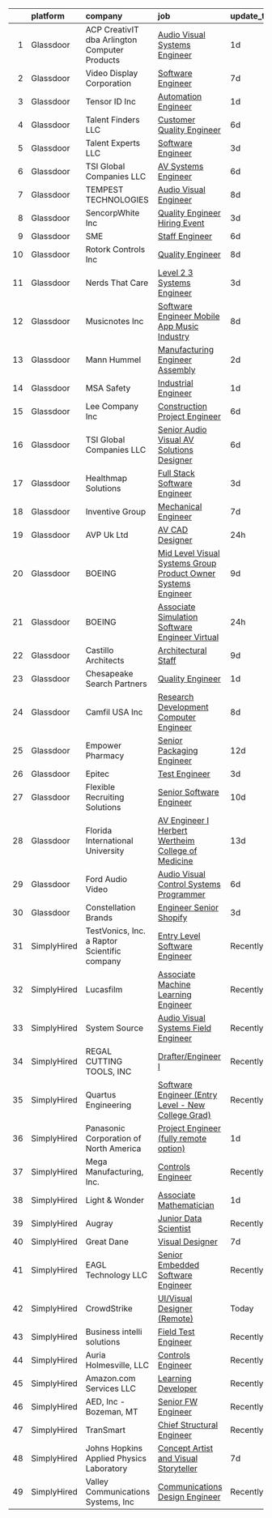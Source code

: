 

|    | platform    | company                                       | job                                                                                                                                                                                                                                                                                                                                                                                                                                                                                                                                                                                                                                                                                                                                                                                                                                                                                                                                                                                                                                                                                                                                             | update_time   | location          |
|---:|:------------|:----------------------------------------------|:------------------------------------------------------------------------------------------------------------------------------------------------------------------------------------------------------------------------------------------------------------------------------------------------------------------------------------------------------------------------------------------------------------------------------------------------------------------------------------------------------------------------------------------------------------------------------------------------------------------------------------------------------------------------------------------------------------------------------------------------------------------------------------------------------------------------------------------------------------------------------------------------------------------------------------------------------------------------------------------------------------------------------------------------------------------------------------------------------------------------------------------------|:--------------|:------------------|
|  1 | Glassdoor   | ACP CreativIT dba Arlington Computer Products | [Audio Visual Systems Engineer](https://www.glassdoor.com/partner/jobListing.htm?pos=119&ao=1110586&s=58&guid=0000018200a5ecfcbe6e4655070d22cc&src=GD_JOB_AD&t=SR&vt=w&ea=1&cs=1_3dfa4ad5&cb=1657868250939&jobListingId=1008002877598&cpc=7CEE4C1C86B9E1E4&jrtk=3-0-1g80abrddklu9801-1g80abrdsgrj9800-b1d9e163d88839d1--6NYlbfkN0AxVP0RIoyxo1SC0YQSoS5eZrDZuYKD_VQPSAwc6ExuFydlshS_W--YNfp1H4Qboaz8xuRdino6X5ZPRkWenbRjbcYQ4w90BRpcTzwSnsJR7SuhqqwGZN8HZvjb6scBSWIkANguwoiOFGERv_oyDoY71KaODebK9_u6bFpjku7qWfpdzErOgU6KN67qtzqYcX8-MYnIckOVC-F49it-4JGbCdHn49OHU8yoQB-vwIbbBTCQyMhByQop8aSdVkrCTlJu4mXWJfuAl_GTfy1JGiP_QlOYRbN3CKQ3ydlTBiKt6YLZBxIxWm3Fz1CruwgMgNSFxp7KmY_Y6avLi-Ay9J_BRolDcHgoUDSNDIKIyJCZ-9couXJ5V0JnzS4wBzOkKH_9zRxSUeDDyoZsw-PPQ3S085pD8NB5jYsXxs9Oqr--E5udeKDE_HK1-Q6nPkKqcQ8blqv7II4RKqZgRYha9zAOwhZrKdoPdp-4VazkHwrE3y6bByLIeomrOXMP9yEkp995f230YxGgpw%3D%3D)                                                                                                                                                                                                                                                            | 1d            | Buffalo Grove, IL |
|  2 | Glassdoor   | Video Display Corporation                     | [Software Engineer](https://www.glassdoor.com/partner/jobListing.htm?pos=126&ao=1110586&s=58&guid=0000018200a5ecfcbe6e4655070d22cc&src=GD_JOB_AD&t=SR&vt=w&ea=1&cs=1_6fa1dd68&cb=1657868250939&jobListingId=1007990607081&cpc=D39918EEEC7506B0&jrtk=3-0-1g80abrddklu9801-1g80abrdsgrj9800-80794e91e16b1350--6NYlbfkN0C2ruSLbldHgJRxGqX58M4ekFWuaOJ1Xy3nZgzYPyc2K1Y83LKZXNezHsiBmEMNxcQw5nDCsgmMz0IruQyw5CQ6nV4x_saBwqj7naifhrr_HyVR3W_Kl08aaFXpAD5UbGehcfgj5s_bJWQ--N1Ndu2KuZgYPLqA8IsNSM8ye8Gqu5f3ShHCIMWmBIk1WxGp2xjKDygCGCpcxcThYEv7batLlBABUHb4zymXww4CGM7_pQZ2ZeBTbYJIgFJPQoPiCA87yPjmzLHZ3VA7h169OXJC_SexDs2nBdRni4HzX0No7vy9JCrpRIrJTe-5Qzj5lKLQdihtmfLc_1_Uv-mbSxgnl3l92JaOIrgn67SkJUhrNgUOS081v09PLx2BFgmOsP8SyiShae4lhBxuK42UTEebaqEdAhlLiIY38jUFJTdapfHvb0LVsYJZ2JUfrbIvA7TPZACth8HQZlADq6QOOrBuirimg252JBbwct39_yOIVnq0fhzGePX8Hfexhbazq5M%3D)                                                                                                                                                                                                                                                                                      | 7d            | Cocoa, FL         |
|  3 | Glassdoor   | Tensor ID  Inc                                | [Automation Engineer](https://www.glassdoor.com/partner/jobListing.htm?pos=123&ao=1110586&s=58&guid=0000018200a5ecfcbe6e4655070d22cc&src=GD_JOB_AD&t=SR&vt=w&ea=1&cs=1_6301ed75&cb=1657868250939&jobListingId=1008003987164&cpc=B6E9EE473EF69035&jrtk=3-0-1g80abrddklu9801-1g80abrdsgrj9800-7dfd4b5aed53f63d--6NYlbfkN0Djgh5ZqkHWuLSGjB8Oofc43JZfZx8c_1V6jRuAXs9kJQFZjJ2FcbDeqirjd9JmkMNqHYRuURFIyGdvisWtZ7M7NoEaKBlFuL4DgKjzCnOxRzfDrhbKo23qo3xCUN0gzyVCgWw7SqMIfhkm8tgPe-zPHrDobv74-qd__Vkdd2BVYX04oZ-Gq_QvHlrwumUw0ZqocNEqKwWwa93cmRoHMQLDU_CvTaUvNIZRwMJft11yIxrHCaXtL16ADTo8H3lO2XR-gm18pHOjZLeg-TlaLDSoMvTrdX9hNemHUalfGJsdUPxP_SM9ajIPxWIx4JKRfW4J8agdwP6G02VAs8NuIdsX9of71YHfX_PEEZ2D_Slk9GdT1Ylmg6fU6yZuRqLYHn1R1wfYMMyU5DRbmCbTIFpR0U9t5NCUZsn5exFIFyavsXsS8_rXlL9vQHTQlMhprF8JZc7QWqW0atck8GhF6nDQ4234FwGTeC6MGF2ncZXe7kkTPHX-GzwtIgjQ1yvCFrVpwEoXNVAsZA%3D%3D)                                                                                                                                                                                                                                                                      | 1d            | Oceanside, CA     |
|  4 | Glassdoor   | Talent Finders  LLC                           | [Customer Quality Engineer](https://www.glassdoor.com/partner/jobListing.htm?pos=124&ao=1110586&s=58&guid=0000018200a5ecfcbe6e4655070d22cc&src=GD_JOB_AD&t=SR&vt=w&ea=1&cs=1_62bac861&cb=1657868250939&jobListingId=1007993455640&cpc=AED165184C5D3F86&jrtk=3-0-1g80abrddklu9801-1g80abrdsgrj9800-7c175fe0d7c86be1--6NYlbfkN0Dmx3LM07LHmcTCfdDxfQq3CMLhHJRcstHwhFddpL2x3mjb4UubdYFdrv2OfN7tAbPcDmeOUmtQe3qPh0IZLjy4dfH-y4wZGc4brmhRAKPr01LBBbmWMyLNyvBzN_oLoshbhk0qJaRqzHQcvCG61ITSjcJxI4dorl_WP2h7KTSItjtIEAW2jdLzB8Hv5zGwzx_BV3YOQ3HfQvKOXqpNrcgMsoo05-5HraHAevVefB3dxE7SzVZpfmrZ030jtcdAGHKDrdeBdqAnB-Zbx4wKgAcllQycOTwG-fgY-ByKh3LqwBkJHqtxiMgUF_Vb9mJZFojNmhquIZS0fmuAEy1cVLn_Ump9taA3E5qaSXZW74RWF5xpNhlZtMDl4bkkAuVUzCnhgZOhmtoCmAoIVeBLhc6TNFLkSfelftSzlzt_7q1VydhYiJspD2gkMSoX7l5304EoK_PTkDndoxXIvFGstsdf0GcdMNB5JvdLF0cki1fGq_-zf4mZHrXFD77TYx9nvHsW1TEXozdQFpo-cBfLZdbC)                                                                                                                                                                                                                                                            | 6d            | Tualatin, OR      |
|  5 | Glassdoor   | Talent Experts LLC                            | [Software Engineer](https://www.glassdoor.com/partner/jobListing.htm?pos=128&ao=1110586&s=58&guid=0000018200a5ecfcbe6e4655070d22cc&src=GD_JOB_AD&t=SR&vt=w&ea=1&cs=1_3007c4f8&cb=1657868250939&jobListingId=1007998013856&cpc=5F655C736EBE388B&jrtk=3-0-1g80abrddklu9801-1g80abrdsgrj9800-ae5aa56f3c52adc4--6NYlbfkN0APToHrk7ILONyRglvlT3LJMO76dZGJsKlG8WQjsY8Cq9VMAyu-33cNCcCKBRlkyuBv27COYZ_oPFkv3dZSE9T2UKrTGW3_7ChJTt10sCYLVEojK6-APOv9zjKvdgAmk6W6lPfhTTgwa2yZAi6iZdAiWv-cR1e2olRWdA2LANyoHzvwGW4iGqAjRCcS-uUK-LWjLC7PaZl9OU1IqqM4vw7ke0KeBL9GTHCJvUwqtd9YW8Hb3YLjERUzsK5Sz6gMNBPmdqR8JpLlqRYSQ-18C7H-PHoAJ7bcIVHovsnTk3_CXO8izi9v6SV97C_HlUxs14eB0SEEY6dlHP80-KBPGTaIxmyuHUitv8-lpd5y08xEw2Z2j4uoBTG-jGK61SLYWT-ugozljAEv1Y9_kA2JiqZD8U-SOsc-xnazSbPDMu_jLyOwCnuO8OHvS0sl2UIFX63IV9aAFZWbMv56FCs-40ClWLxluIAnEID3pZrwX8Y96_qPPLqDNS86XpiZAIq8v5k%3D)                                                                                                                                                                                                                                                                                      | 3d            | San Diego, CA     |
|  6 | Glassdoor   | TSI Global Companies  LLC                     | [AV Systems Engineer](https://www.glassdoor.com/partner/jobListing.htm?pos=122&ao=1110586&s=58&guid=0000018200a5ecfcbe6e4655070d22cc&src=GD_JOB_AD&t=SR&vt=w&ea=1&cs=1_bbeb0a63&cb=1657868250939&jobListingId=1007993234726&cpc=D910AC0D9B8C6152&jrtk=3-0-1g80abrddklu9801-1g80abrdsgrj9800-3ea167dbcd8cba32--6NYlbfkN0AWNeWD9j0Anv7cu0YAx4MRGy5lC57LhfIKHhakuygoFQXVahOJlnVZCQQYZcerVOAytsYOV0wVOARXe0Zf-gmM8tOKhpb4NdjgKM5PiimilFUKoYf0HnqfMLEwPKRAL-3djDDfpl0aIR3diCReckFSYRDXwKgLHWWl9fs2EaLmTOehB3ctaeZtp3m7JtszOyd5jwi0VcEPAZyI77Fkj9GRjOhjZJtT8SO3iLRdI3PnINKis3qVrfwYTIlLki_83cpwSt5ZiH7ySf8w7Xz2U3ZNVsEQTrxdUzrsb75SAnFhgKs0UaTnwHHg0-IlKG3xRuzSDRN4pTgtNyVhW51KQ_orKeCFFUEkVuJN1PZQha-OLp5vzEkmW4kQoZG5f9oXnXjBMWpayBprItEgcdNQ8kqShqxTD3KYpTVqlDTPMFkJRvcXluGhqr6Rp6QceeZVdlB_EjOtxGJK6ebPnSTT3TzdDUrJsIvaZQ7Kxb3ZVpJSLqaNuhY1DlHPxV9_34dTv9QThr9beXzvXw%3D%3D)                                                                                                                                                                                                                                                                      | 6d            | Missouri          |
|  7 | Glassdoor   | TEMPEST TECHNOLOGIES                          | [Audio Visual Engineer](https://www.glassdoor.com/partner/jobListing.htm?pos=103&ao=1110586&s=58&guid=0000018200a5ecfcbe6e4655070d22cc&src=GD_JOB_AD&t=SR&vt=w&ea=1&cs=1_390163d7&cb=1657868250936&jobListingId=1007987919066&cpc=CE636C005BAB0D84&jrtk=3-0-1g80abrddklu9801-1g80abrdsgrj9800-691d1b543fc1f0e0--6NYlbfkN0BBGG9LMNqL16EzDx9S3nKk4b6IwprgSJginr0DZD_oWwIUlrrUOnxW0sde15Xq9nuVBGxjQzm21drbsfVwgjm3kjuOGNcg7NhT7OUwJ2y4gfBTIYQp4EQh0nM_eJPaA2pSdZKsr8Th2GlZPi7OTiHZuuXb4dasGqgyqv9PPGpSCTyUC4w6WlQe7S-Cxd3i5c_8FrsHNkQSORi0DzhJnlV9zH-T06NVDvEUDworVg9NDGy6QDKNw6-3C7V-w4ruUdbDKyGYqDiVxPCJl0x2UYRCAIB5HJVRI7I3pfPyPe5bCaPfu3LnVna-FUKAeQU3e3fTIN6MFEpK-Iei1NMoNn1MUYw-gqO3kI6gq7Ug-SXtJQa1sySDEhPWl_Q4XNqjoynp3rP6GvON_JkcqmIi-A5KP17u7w9ZtZAwgVK_FzwKPrU4TLFoOFrl1FPbTWJFRsiyoGZAIR8VwrIhus5QC9vPaDzAvdhcCcxfgPfQ9vp3yrzESGx7EbgGt93BocrvWUb8Om-JLLQ5yw%3D%3D)                                                                                                                                                                                                                                                                    | 8d            | Issaquah, WA      |
|  8 | Glassdoor   | SencorpWhite  Inc                             | [Quality Engineer Hiring Event](https://www.glassdoor.com/partner/jobListing.htm?pos=121&ao=1110586&s=58&guid=0000018200a5ecfcbe6e4655070d22cc&src=GD_JOB_AD&t=SR&vt=w&cs=1_b32cdda6&cb=1657868250938&jobListingId=1007998212480&cpc=0AD3DB1A95BF4639&jrtk=3-0-1g80abrddklu9801-1g80abrdsgrj9800-3cc79621559a66bb--6NYlbfkN0Btxs39KmTzjw_u_hUXcyTcLpNeUj18C2Nw5A7DCW0FWKwFVAaSG6fOyV8Bpwjr7rqiew3lfOw6y7-ZG_CVaQhuSjzHJmTLeP-4TiIMasFuwBd9py8bLQuwLShoWWxU1opppubP2khLZUtduQ2uDTr6EL5EcqZ_-aVWpZ7KVER5REI4C1p_gtBiYibo9OcGFSuMsUT4nWDlCGJr44hK7PhL6m5aDaCqr6hLbJ_gTQQMk8IAPt0iSDkToPchuBF_yQkN7QJttJ40UdbrLjpH284VBwfjBfBTI6sa9_N7GDYgnjDX7eQSI3-nMiT6tvuJeFhTzNxX9qq20t9g7qyzbR0zII0ulZNpTHZNQecoiJa2PryQ9vk-fqvXGkMm1ms-5_zQ96u3o_3FFCUdMxFsVi88VEf2C9O31hhoaEvUUsbIyX92aaErzKQ62C82rCygSzlWKEUrdvmOcpdwmvFW3JUyrBxArNO7N_Gc2CN6jFScqdgKrqMfaUP7J7WRdwysWKL7A6Q8Ymvz3bSoJivLJ2sde0jga6M9K0aGemN76bpq1ZSe5gryLBNbJ6ho2duccA3MMy2Tge1Ig7DJpqxJp67d4xqgwjV8WUz4ErgSfBGQuSvz4uMwknR4y5a6n73WAvsXGo7wtPa-8MoOgLUwDVOHk6MF0ECM6qHdNKeJG-7oXcsQs3b1d0Zs5cdKPnXujA4tcDsYUpdMsOZ_bP59FwrFguG2lKQzieXg-u6LAcFY5lpxNb90-qwt)                             | 3d            | Carver, MA        |
|  9 | Glassdoor   | SME                                           | [Staff Engineer](https://www.glassdoor.com/partner/jobListing.htm?pos=129&ao=1110586&s=58&guid=0000018200a5ecfcbe6e4655070d22cc&src=GD_JOB_AD&t=SR&vt=w&cs=1_6b6e85ff&cb=1657868250939&jobListingId=1007993169636&cpc=EE119509A2DB00C7&jrtk=3-0-1g80abrddklu9801-1g80abrdsgrj9800-25eb91605b69aac0--6NYlbfkN0B2eIQN4T-Hv8OF39UPCw7EPKayEbNT6a4pUMMrmyzjmqQPEZMDjvZJTNgK9K7gkTrtCMNBZmumwh-34-lL8AqVuilQVS1jVXWEzhHrndchnMukD2amfvJiVxb3kfuCwCfPB_ezh0RHg-__ZLoRb1T7NXO0-R8Wf1cKzTvspb6qQ1sf9LzI-LJSAw68tO8SP-wivkp5Vh-HeLHmUeiRAdLWPrr4pagIP5WrVHyiUbZEWaI4NJTtq_EGKm5QvqnVEVEeF6b1YN3Rfg8DPjTP3Q_16gw8Ahn76FQbuhb61gRdBgN1agom9ov2V4j-MvrDjpCd0pPPaddpX5ISU7jSKiVpS2mlddYooaU0G97rkpiSvi9TSbgfwKdbl8IBfckPzhenhBmh2M49BICJLEL2NLNqYQqLqnKNEWb0LvlHFkgzs_47vjdvwscIwkjPN9LPBoiBT_-MeRm2mYNscqAmOHlO-hQ-vhkSE_iOlFGr21DlNHEgr7LhSdOQuW-jgSbQH1E%3D)                                                                                                                                                                                                                                                                                              | 6d            | Plymouth, MI      |
| 10 | Glassdoor   | Rotork Controls Inc                           | [Quality Engineer](https://www.glassdoor.com/partner/jobListing.htm?pos=130&ao=1110586&s=58&guid=0000018200a5ecfcbe6e4655070d22cc&src=GD_JOB_AD&t=SR&vt=w&ea=1&cs=1_8feb0f8d&cb=1657868250940&jobListingId=1007987672212&cpc=33AFB7EF5A21FBC5&jrtk=3-0-1g80abrddklu9801-1g80abrdsgrj9800-9e9dbfd1d51eb193--6NYlbfkN0Cx21zpvhJcJ_tNh5UnG0akH7PVRbEc355XXkdEWtkuw6AqZySQIlwqLuAH4_la5ZXur7o0mV3tBBRwnwtjPTcoJjjsJZWqz8GG1o3RQhajbaxvF_6fVj5FuNTD957pPmLiIbjI-iUB_Vvo8vtlsN5GmYw9f4ZBqRyA44K7jxsY1_Tr2zSOAsG0Vj8xtne_8XUxTtIBXfP6Qd1CbolSE0zfS0ILFGV35UaZV2ZgcfZOnL6yDPy72ew6_Tg9EjFUBCpd0AlUo5DR5luVwYdgCgUNdPhiOE433gr9r_o18Y41Zec0OoF6Oig9h4gvuguNAlDnPtrhCamWZz8XZwHI89q2pq6FnKfFsrcD_WVcSouKI0PNvudyn3_4B5Uebvi_3xND7btKDbYbE6bPYB5Y5UeQKr9tJBtqVLAZ_XEJLfxn7j0V_GjUcmtJablOOj1P5WwiYrJNNTYHzodmcBlNDoRBd8JnZDOO7K0BUmZds4erEuvUsoT09pWKslB9z08Eh7ZainvTbCTkLw%3D%3D)                                                                                                                                                                                                                                                                         | 8d            | Rochester, NY     |
| 11 | Glassdoor   | Nerds That Care                               | [Level 2 3 Systems Engineer](https://www.glassdoor.com/partner/jobListing.htm?pos=120&ao=1110586&s=58&guid=0000018200a5ecfcbe6e4655070d22cc&src=GD_JOB_AD&t=SR&vt=w&ea=1&cs=1_66d39311&cb=1657868250939&jobListingId=1007997953633&cpc=67D5E609A3B8C355&jrtk=3-0-1g80abrddklu9801-1g80abrdsgrj9800-698fddc67c8dabd1--6NYlbfkN0C8uqi9X3S61oyc_gFB2nsJLY_JdDr6-I867zpcIW2d-1Qg3OoePwsEo8K0EuKU8zj3W8aLqqm99Iv5eI3gIEJdxuGhsXyGl8dFivrvFDx3rxCAYVBUzhEafAZE9fvuoj2UB4-lWpOG2d37nIQVtp58VPLV8Fs0FafejFofvFuVR23bITBgisCnGVcQ1d0FRtyUjMBQ9KEnLr6dtuwqu4ebkDIzxAB8J1wXDGA9rklDfA7WIGlD0sbjwtHbQ6dBpLhSYTe10g8W0RyuuIoht0c3TFW2r8ukTdJhGVdrCT77UjDOUR8rQSbUWM-Yz0-TqnvKmEkw6V5dBWTTlTqSBXZcKX3nBHawAp-sn26hU34b2Lspqc0lkm3J5DTmUOMTA3ACUUn_oDuigNSjwMjROklYs3PYkMVwVYVw7Sg_uywK2X3su8sRhFb9iFIztHM6LMjTdnxE5bol7Ct-1sD9YMwqTU0rSMWSZkrsiZzqlRfsvztXf3bjNUHf3N6SKYFDAcLJPkY400uqIA%3D%3D)                                                                                                                                                                                                                                                               | 3d            | Bohemia, NY       |
| 12 | Glassdoor   | Musicnotes  Inc                               | [Software Engineer   Mobile App   Music Industry ](https://www.glassdoor.com/partner/jobListing.htm?pos=104&ao=1110586&s=58&guid=0000018200a5ecfcbe6e4655070d22cc&src=GD_JOB_AD&t=SR&vt=w&ea=1&cs=1_f03aecf9&cb=1657868250936&jobListingId=1007987824386&cpc=06ACA7D6B96C209B&jrtk=3-0-1g80abrddklu9801-1g80abrdsgrj9800-1b6a51fd5f23768c--6NYlbfkN0AzOvrGu_UugWgn3GqKRF9Dlu_Ew02IZ-2nOt7BxrJX_Sm7R0sRpg5LX2Nb3ovUgcnYc73xOuf68REcZa0Kn_pzjf71i3a3pP6O3dW382joGQgFGzVVVYzqps2-IhRZniP29t4VAJTZQ8QHqrseZo7y6MDfGq9xc5RAMu-9A1PJgbPLImkvemHIW5-Fnh5dMPb9NwITuGTuukZGZ-BqIdNyXt4Mn4b9sc5G8sAMaLEheKhyT5BkN9A0fd4U1sh89iDXkEf_N6fO3maKa7kmhSdwAdsRmhTg_-_ENKN6ACtRbKQYjXuw6A5pnXLLKs0w7kQP-fEJo1P4SKbpUj6W5qiZNqI-WefmdTZATtkPRK39c5x7aE-eOWdYNaSdY8OV4vgkPmj-194DiY4PC2xWevWQkG1FDpwoYYy2Lbo54Dp36TsFggnq5S2-0wWg3SrXDWOG1tTd3tldDme7Epm9OBr_06jc1szddQp6ISn6TNnRI-U9BFNvBTIqHdMW3oY-4L3SJl9PTh5Y1VwJ4WDtOpAXZrBbcfXYIUQcvjviXz1pYw%3D%3D)                                                                                                                                                                                                         | 8d            | Madison, WI       |
| 13 | Glassdoor   | Mann Hummel                                   | [Manufacturing Engineer Assembly](https://www.glassdoor.com/partner/jobListing.htm?pos=125&ao=1110586&s=58&guid=0000018200a5ecfcbe6e4655070d22cc&src=GD_JOB_AD&t=SR&vt=w&ea=1&cs=1_01833e0a&cb=1657868250939&jobListingId=1008000286708&cpc=FD0C804CFA90C8E1&jrtk=3-0-1g80abrddklu9801-1g80abrdsgrj9800-006b99cfedd933f2--6NYlbfkN0BT3klw8UxTRJmsnyYjJc17eo_UMjSAChSDVUQt3YpKLVa7Ctpb07N1y6r8YUhErHLoOKmQfJMLmD9Gqm9MznLey6Wb76WgwVLcXmbAlqMTk8Qo-2Qbz6G7Sf0uNvCVkoDGVGhj5n8wsCYs_f-O7AtWGzjYZLOf7ot8Ri8ReGXPlgUMhiXrvLsDv0voAk-b4nBT7O4nVTWxciuRkZTNLywk9hKF-AzwcDcn6U-0y8EcbnMEzWZVelDKzDbxUcpdXS8STTVCLkPCxhxXXTodl1oLi7l8bo1eCXDGZ26Mye2EX3Bp1KLROw9_0SJakGn_GcLl8W84ZAq11Xg2w-dnc8CcqcHy_V9FfgjHeRTBKAiS4rLkucFfnKGwCIW8HVovF3YhYpKzTHlia8rztqIcE5Pp0AG5BdpP4TVD0O1K2H08x_GYWng42hE2yQHfAoNCnYjVvSdBXEusvgMUBw6ELN6S-m4n3ZBiHaPI96TOfDuO5SNyFhK8kCdot5L6IHcrPHDtbTgfR21-XA%3D%3D)                                                                                                                                                                                                                                                          | 2d            | Dunlap, TN        |
| 14 | Glassdoor   | MSA Safety                                    | [Industrial Engineer](https://www.glassdoor.com/partner/jobListing.htm?pos=108&ao=1110586&s=58&guid=0000018200a5ecfcbe6e4655070d22cc&src=GD_JOB_AD&t=SR&vt=w&cs=1_6b5624b8&cb=1657868250936&jobListingId=1008003997207&cpc=FAAD6D1E1A62DFF6&jrtk=3-0-1g80abrddklu9801-1g80abrdsgrj9800-ac457c72ee350347--6NYlbfkN0BYpl6mgMJcFDnJi11WT4UTRFlBKiRR23kl92KYnUYtGBWN9ZHln1gFdOiy6e4h0o31pbu96NPgJxnSAQ_PaBEtN6KnPi0CVysjiMuSy4TR_hAW6QN6IZpKEwRowHFUFY9hOvI3qQwT-iYN3ZldR0Q6CqstfkTF_SfA1Pxqu-SvzXKqS1joq7-ijfdN2_Gk8m8Y_UxibLa9NSZja5V_uwaq2VvIyxpVuM7WTVqTyAalUEI0qgpeLNek2rd85lgv1h5OJmfdZXoNsIRmeWuElaYoQEk5R0ARRbCBgZqfx2rLfvxbrCeXfGZvIJVjdI9j5bgxk5PgZ9R9ikwnTPJmy7khdNEQmRjySIudEROCRbLs9Lo5wSjLg07OlO2NlkFHJB5TNZ1_-CQLZTvLoVqm_dzZyi6v2pYddz-rdWW9NrUfdSo4I2VNWbbvHLzx7HID1-rPzNWYucTU23JqlR_5RD20GdMySBhHSPoD7CAvDtOBbgsimmpiS3iDR-2WdmXWsjDU7V8d-yYd8bUR25RaiOKhR18L_sSnb93kNcc4UcBE9yEyAqLYr4sfh2A69wtHpe18kMt39dmkt1_C0uArm0-4vI45CpOk5RtH_WTqBGYzsS4uj22H6Fc7DmEMztUsRCZCbCpYAAX11ni__NKRYmsMCcpoBsx-_q7uDCvSC_wYCaYUL3ACAqgqLq3Kr_QRBKzLvhAmWnQLepIOoKB9Z35cfdnAO4Q7-NYD48NpyK8E633yYI8hT2mh7cSTpOW3DeQ%3D)                         | 1d            | Jacksonville, NC  |
| 15 | Glassdoor   | Lee Company  Inc                              | [Construction Project Engineer](https://www.glassdoor.com/partner/jobListing.htm?pos=110&ao=1110586&s=58&guid=0000018200a5ecfcbe6e4655070d22cc&src=GD_JOB_AD&t=SR&vt=w&ea=1&cs=1_1ecebd20&cb=1657868250937&jobListingId=1007993387576&cpc=38F7EA1A390C3550&jrtk=3-0-1g80abrddklu9801-1g80abrdsgrj9800-6741544a95678914--6NYlbfkN0CNh_u9e8DXx2rwlIjOTBFRv41Wq9kfk6uzC5Jh4w7CxLelXmL1OWXmKuOXPaE0bc_5RCNVmlEjMEIxuCxStB2ldb18RcdWbfg1RUwPQEBKlT3QWUCSYBnQs6cxcHjB48nz2AkOfMlFyoE7NmpgwXE1MLYMhwbkstwx0DBzyT92Rdgj9DCMENPVuHfAONhMZPtV49LeIebDV6q4B77mXTMIQ8hjsrIGHDea0jeLXKbZwtaHTTslSc22Ntmy6pypBrIbZ2fikMP_Bm9HEDWH5Hu7OBDjCWmcRP3Bj1TZS6SKHMvzMBAlmrnLD2UyNV2OtIwPR_sjmlM1FdjXhkAsYyTo6W7lEyG_VgBDzm40hZzDbvDIllaDIx4qPg2Vfyg2uarU2ShFB3GAVty76pgFZKAGm5eyPpDc_OI_edkEOxu7amsrbis4iK7syItJLBK6wgmZiSlkyBQt5sd-ZqqmzD-F9qPiUu5C4bdrimliO1zarkIOMFBI9rAX3AC2HKmQ3DEESX1c4hZR7IwqN9vhIYaQ)                                                                                                                                                                                                                                                        | 6d            | Terre Haute, IN   |
| 16 | Glassdoor   | TSI Global Companies  LLC                     | [Senior Audio Visual  AV  Solutions Designer](https://www.glassdoor.com/partner/jobListing.htm?pos=107&ao=1110586&s=58&guid=0000018200a5ecfcbe6e4655070d22cc&src=GD_JOB_AD&t=SR&vt=w&ea=1&cs=1_266c0a15&cb=1657868250937&jobListingId=1007993283297&cpc=7D08DE898C69AE63&jrtk=3-0-1g80abrddklu9801-1g80abrdsgrj9800-c9b92e72d4f88530--6NYlbfkN0AWNeWD9j0Anv7cu0YAx4MRGy5lC57LhfIKHhakuygoFQXVahOJlnVZVayl1MwmxdSREEmt8rhtuZg3dC_Y4t9T7kUzH7NMHoBcGBIErNc8U8p8KtysrEKUQEpoG1wpY2ZFRiSfejZi8BmZMPzqsCbhiAPYggDBAMjXwehQ0Dp5grAW0M6o6fZys44FbwwWEnkcQtz-sdVtAZyIjVwyNn5N6_0pcLeZu5xSOfxxKcYDPhht7wqAo1SSShEUDNK9i5QHuI_GjjRRmVk1HiN3Lo-ubFP4mJJOiOL_SFBVqpphUGNAqGPTQ1AgedZLAWWkWQk9biHVYH6l01KPFAdwJDQXp7b1XpeFWkdfFlVLbWRIEekJNCAjc1aA07vD_fF1pARi1f-B8WVlur3ngbHh9IB0AIS2gIOBLJBUGmotwnXTF21IJlhD6ddiBvOsVC80sBKTk9KJoxsvwitH4JasVZIplZjzgVeI4QFQfU5QQutQdePEFqRQGdovoLDlNVjOWLt7imVltK-99y1aba1Ubv23)                                                                                                                                                                                                                                          | 6d            | Missouri          |
| 17 | Glassdoor   | Healthmap Solutions                           | [Full Stack Software Engineer](https://www.glassdoor.com/partner/jobListing.htm?pos=102&ao=1110586&s=58&guid=0000018200a5ecfcbe6e4655070d22cc&src=GD_JOB_AD&t=SR&vt=w&cs=1_cd182421&cb=1657868250935&jobListingId=1007997934373&cpc=119E7061B42D7F71&jrtk=3-0-1g80abrddklu9801-1g80abrdsgrj9800-98b89bdb07e5fd84--6NYlbfkN0CIqrLb0VkHogqko4T1kIoOU6TIf4MdOcHO-olMTIQ9MMCHEeer82h9N5NYR4Sy4xPsvKaMsSF7To_vjh4pSBz-8DvJcTRBzCMtkezYtTUXvVqgMLYFtpVbPv9AuGaMghe5Feky_9vUFQel52DGXyFvGzZz7mfioBwMKesop-0Nv4jJvb3bsU6IFRZXSukbMSvBE8DT3YctX2lJztIe-TETR9BDSyE3jV8RZCYQjV4hMvzUidC9NBpJhvzUmMyW0uM_7t_Nn_yaZc5YoejZFJs-h3pCg_1vbxUfyt4ObgCwA-45zKe8hQavdrDH7cmZseHbGIA6K2h2JOYlJxhcdXoYsBP9kkJdEyO3sZijXYzX0GRg-zVd0m0SQy6kQwVJmo-eyLRZ6OXgkMANZf9_66QxSEchMw_hYnNq7zNClOFUgb7n7whBSrsR0nDrD6GMP13mhDq49XPBRPGS1Z2lgrBz5BxFzSX8IthL3BkzdToaYGJoVS8I-KFwUNxFTA5dYRamNNhB7oJ4ew%3D%3D)                                                                                                                                                                                                                                                                  | 3d            | Remote            |
| 18 | Glassdoor   | Inventive Group                               | [Mechanical Engineer](https://www.glassdoor.com/partner/jobListing.htm?pos=101&ao=1110586&s=58&guid=0000018200a5ecfcbe6e4655070d22cc&src=GD_JOB_AD&t=SR&vt=w&cs=1_0ff86054&cb=1657868250935&jobListingId=1007990660599&cpc=B2C7588529D6B7D6&jrtk=3-0-1g80abrddklu9801-1g80abrdsgrj9800-4ed67288cb7f3283--6NYlbfkN0CPZ0TdqdRhijZHTptRBvMo9-bdOh9Xylc5QrnE9s8bv3bS-4fuSos3RzOAew7yojnau5iogGj9cBPTDy3aS9DJWjb-UW_nGf3adKI6a7gOZ4wooyskfAL9T4VFmIUueR527alTxUBcqj08IfusAnT3WotQ7o9ScCO3sEewNlGruXaN9uxIG0BsePSly7HElqGhG6ooOzAnGDRyj1kvT53rUbZwT-SNEjjT2Ltw5sWvPiH01T50bf141gCW8ah0WGURCOz8ZovQeixjNIpQ56TG4-dLwhf-yvBI13R7Rke5igVrIVkkrIyI2egp4DMDO__q22eY7SAzG_Wv6oDIuHx_lVl_TwPWVMdFUTnXnpUUYfhMlhsyt4XLRrkMOo_V_gxajiDywokr5CGvLQuLIQL55i_7jGcZTXG7_9k2nKSgc1OvBhMcpJLnIveY2UZzDXIsyBsyhjGnyematGNIzTIMPg7jw4j073yNOfY1NmzUkNhtSTztchJpYYzwPvxRL3U-EOOHfko6WS1zP6QqdZLgqqFtu4r6c1SuzMx_1Uv8Uv0o6s__Qte6_Mf9iVVu4iBtYMmcNpGB5oIE5iZEWBtLFSaUAdA2Lfek2fLXS_9seQ%3D%3D)                                                                                                                                                                           | 7d            | Mountain Home, ID |
| 19 | Glassdoor   | AVP Uk Ltd                                    | [AV CAD Designer](https://www.glassdoor.com/partner/jobListing.htm?pos=127&ao=1110586&s=58&guid=0000018200a5ecfcbe6e4655070d22cc&src=GD_JOB_AD&t=SR&vt=w&ea=1&cs=1_d2cba523&cb=1657868250939&jobListingId=1008005688692&cpc=9A35C3CDC9AD954F&jrtk=3-0-1g80abrddklu9801-1g80abrdsgrj9800-e251d37e0b7c29ac--6NYlbfkN0BRv-Wc929RsrsSUem9Y6h8brrWFQ-iaB-Blp-pMy6VrdRKH6-wpy8JnkCM0LBPPN8nQdq-0oFciD22fUKoAX8gFKk_oqCapMdiaRGuvDFn6ZroIgNSs16CAheIjuJREYVXytTARdycQ1H0K6LhH_JeF8YTRpsU-DU6yjx189ycM2W-cud0ftHoTcRRUDdw0efySlXUq2WZyZLCeklWZHKwBlrsRFxSmH0PyqAGk_A_2kr3GB98vt-a7R2l9Q02G1FYq3OmKvnRkeWa42Goyy4DlP64fKE8KevZO_KW-I623WrIPqynpyCIDRS-W-t-S_NKoEcEo5wEw6sPm49V-551OjwK6tIoNw0aW6g2FpGJhOTYNDN2EAwCjO_oQbCQPCaTKMmLikgyhpumMKbh24CR6SBmcOcq-ECIxXSYHOY88onmhz0G5GhO7SW1a7aVnB-2BUGs_ijjvcHha4TR1unxvFNE995dRc4M1G6DOdY2bGFM66jUtwO_1cbnjemuyH6mLebyqJqdgg%3D%3D)                                                                                                                                                                                                                                                                          | 24h           | Remote            |
| 20 | Glassdoor   | BOEING                                        | [Mid Level Visual Systems Group Product Owner Systems Engineer](https://www.glassdoor.com/partner/jobListing.htm?pos=113&ao=1110586&s=58&guid=0000018200a5ecfcbe6e4655070d22cc&src=GD_JOB_AD&t=SR&vt=w&cs=1_c13f4624&cb=1657868250937&jobListingId=1007984843447&cpc=0816185175F80A58&jrtk=3-0-1g80abrddklu9801-1g80abrdsgrj9800-41dc96d5615c4a6e--6NYlbfkN0BddK4H-tsabPiX3BvkwhvbvP4OkLNzlRX6egXJy9Hb11ERhvpR4KXHN3-YJ1CHJCLxs6N4DaK8lTbZo2Zglb70yEIdbGmPy37KDfP6th3dezlL0VB4gArt-ssLCzqXPuXYjwvLL27pC_E38WTDCkvOLLkghO-0xwca1pZfY_JbKaWERnFv7dOmqGTfOAs1_T4wpeptGTSF2LERHfsBba-Z1o_FfpSTGLvD-2q-RKe1C535_EJhK1DfQVGuF213X1lwUcG0MQ63dJzKsZ1VDdgVs_tL61_GVI_-gJZr0WDk0v-kmT4AW7sgS9DaT4Cr4oZQOmPlLBn1XERfBYyd6Uq6-ybUJ4KNCrY4oxwAZDsCHE103EzO-rB4whd7q4rCNcqzBjQiBvbfVFIJbr_i7m3PH2YKETYt-_-7pqYzjccFcwRTbb_vN07vkLSBM_cE4A8%3D)                                                                                                                                                                                                                                                                                                               | 9d            | Hazelwood, MO     |
| 21 | Glassdoor   | BOEING                                        | [Associate Simulation Software Engineer  Virtual ](https://www.glassdoor.com/partner/jobListing.htm?pos=114&ao=1110586&s=58&guid=0000018200a5ecfcbe6e4655070d22cc&src=GD_JOB_AD&t=SR&vt=w&cs=1_541c9c25&cb=1657868250938&jobListingId=1008005671141&cpc=42732659D6A4AF75&jrtk=3-0-1g80abrddklu9801-1g80abrdsgrj9800-90269803ecf609bc--6NYlbfkN0BddK4H-tsabPiX3BvkwhvbvP4OkLNzlRX6egXJy9Hb11ERhvpR4KXHN3-YJ1CHJCIwUQxhOs744BBZBqCgUJ2kVEFuWco7sDp_cM13cXocFfRIWdAGUB2__3_wlqHLe4jpH9wV9PseQbl_HG_2dkFGKwqeRitKyp2HEnAF_g66KAK7u4n4uuc6SqTmgZHpQAP56UVTYVriVOhxxkTYcAzIfpVzxET9g7rPF94WdkDrWgxZV1UMG7xfvBfVWiAttTgdUjZwo6NxoNsZYZ2Hq_mmdRNjh91hjm9zMfjy_uyf2KiMVwYKIlpIOwXZTV2brcamsDCTYqgiecz4OgjG-RjozXiFup1COplcU1FU27YKs1-CGD3wEuqOGKWRpmWwVypy-6wkgbCNU_eYRVVtbUV3nJqOVpjiZp4yZU7gN8xygwg_hDR86KZYDfy-csWqhfU%3D)                                                                                                                                                                                                                                                                                                                            | 24h           | Berkeley, MO      |
| 22 | Glassdoor   | Castillo Architects                           | [Architectural Staff](https://www.glassdoor.com/partner/jobListing.htm?pos=106&ao=1110586&s=58&guid=0000018200a5ecfcbe6e4655070d22cc&src=GD_JOB_AD&t=SR&vt=w&ea=1&cs=1_348b939c&cb=1657868250937&jobListingId=1007985259541&cpc=AA92A8B61C2FE4E5&jrtk=3-0-1g80abrddklu9801-1g80abrdsgrj9800-3d1a8e69bc722d64--6NYlbfkN0BxkLIcfe0oqaYINownie861a0BJtkzmJW-WyGv8J0JYIhtfgDOowTGjrzcx9fBKsZmwTZqiVsuHAQ7sX7x0vUN9GFH842tdHyxzDDuHuIvzoArq7GGZHQ0QMR8W05oHEEEp6BYBvX2tR52xUdS3ZID_b0VQWIHZcOFgCHnmw51JgzfqksAP6Ee_89XgwOiZVu6BatFppfDVby2nl5ALQy7deNPyaCdeuE8BA_eknTJYsjAkRzfj0sW6SWxdpwe7IByKlylHzq85lvtUBXXYwQ9fsw7cePGJIzxwUAHR1lSN1yWSovqdeuVBUg3nLLHdnZYBmqHcSbaKwHe4uDD_JHcFv2oe5rv8OUb85xHcchqlrS_fwRFywqyNlj3CcMm9sSMmvR-yjzfrZTqv2XfBXDi-k3mUji3lyCF7srtuTihIdWTWIBy0zvjDDkqv2x8W_puveNO5rP1Z_Ux25MsARdS0UPYWjuEdql8APHt8vkusrZ1uqYmJ3Vs0ZkyV90mNMfozoFbPtvn7Q%3D%3D)                                                                                                                                                                                                                                                                      | 9d            | Denver, CO        |
| 23 | Glassdoor   | Chesapeake Search Partners                    | [Quality Engineer](https://www.glassdoor.com/partner/jobListing.htm?pos=118&ao=1110586&s=58&guid=0000018200a5ecfcbe6e4655070d22cc&src=GD_JOB_AD&t=SR&vt=w&ea=1&cs=1_69a198c2&cb=1657868250938&jobListingId=1008002664897&cpc=7FA2BCC6CA7CFB05&jrtk=3-0-1g80abrddklu9801-1g80abrdsgrj9800-9ac9812dd0ca8851--6NYlbfkN0Ce-eKlkGAEfY-3tXdOgYi2SY4h7NAd6lC5RGhGyRWRXj6REgTSknGevbZzoWb7_eY2khwbacx_kyNhiOYTcPS7Qg5tdzCffdMd84xgaArBK9AZ5MTf98PsKXjp9eTM4QQKBQWc64EUt3efpAS3xj6ch3e_oaNIssfC2-_sVDNubwxbhHeQgEKWS-isBSCCXpJ-D_LXonPxUCFIldk4BwkOfP2l103Zc4KmCMtLfWc0Fg4E43aHZ0iUM-NQeg_NrEPVhVWTJLhod9tTbibYd-5e2CIuESopYHW9n3dwXq3iD1Vt_gw3T7YTrPbAAsVXblG_99oNMmnkNWXtSdgRvrf0zSQ_2VqOJ14K-cNH1YoqIG9Yn_DGyXMng0_wAl43HoXOud28k3RT43FVi6GDbrgcawFeFIOk3MIXNuG6hdRy41deYi1dm1ftot6zMcDgnsfbzsIKyL7tDnpiQkch-zdCGsNMv62MXCMmPP_B-7YGnPNAhYrBdqXYFF8H_Aq8pW8JtFK2wwA_6Q%3D%3D)                                                                                                                                                                                                                                                                         | 1d            | Abingdon, MD      |
| 24 | Glassdoor   | Camfil USA  Inc                               | [Research   Development Computer Engineer](https://www.glassdoor.com/partner/jobListing.htm?pos=109&ao=1110586&s=58&guid=0000018200a5ecfcbe6e4655070d22cc&src=GD_JOB_AD&t=SR&vt=w&ea=1&cs=1_c76b2e6f&cb=1657868250937&jobListingId=1007987645424&cpc=15BBF65FD12A0AA3&jrtk=3-0-1g80abrddklu9801-1g80abrdsgrj9800-60953ebb476263ef--6NYlbfkN0D8hLFN83nbvD_xSK-XSgQ5CXPoaQq6ZKx67DIeU3ZvuxMeaT4hh0j2flWmEZiAxBS7C2PlcbhoVEKMlNeisSwgZ964uLbOW40zn2sCdD7PKhWgDsV_f0be1Qa6dM1XSGfLD9tQ8EMcd3tlwuoYOGNpRy_zCaTUPzXPFStiykFUTRYihd-TgQb52KM2bGCHhxA1bG34vuPiuJj-MgAlwFhSYytv09FoEKRRIlZkqWHXq79m93piqOFEPoWWlJU4zszdQ6AL2WM8vBiTgd6h5H0NbpL8Ex6vu19sL1gXOb23jYV8PwwL5d6M_-FZ-HBXcZVCgJx6fdkFf0snTGMB1qPYXO6_ziaRl1CVO6j1v35lO46By6MwChb12SoKYwS3Wo_ebNNLgleE3d_8qV-zgxGbvAOOERWUJ0Z5NQFNhDp2-3BUDqOgD82QJZAPK-g1BsuFpbncjEPfBcHAjC3PjvC-FNyU8wz5rnGEXUjkqoi9i0jaS_gtCjpyHvSTTrzHPQ-xTAYI4_DOrZ-U2mnXAHC5VdH_nWL53OM%3D)                                                                                                                                                                                                                               | 8d            | Riverdale, NJ     |
| 25 | Glassdoor   | Empower Pharmacy                              | [Senior Packaging Engineer](https://www.glassdoor.com/partner/jobListing.htm?pos=112&ao=1110586&s=58&guid=0000018200a5ecfcbe6e4655070d22cc&src=GD_JOB_AD&t=SR&vt=w&cs=1_85ae42d8&cb=1657868250937&jobListingId=1007978483063&cpc=6EF77E97581486AA&jrtk=3-0-1g80abrddklu9801-1g80abrdsgrj9800-fc66d6499152397e--6NYlbfkN0Dh95GaEPfG-18OIJKVxfoF3E0A5ISz00E1WAem9uBcIkawBmBTrfRR4HHlCRGNUVv_cLqXZvBXQUBacEGO_e4Ai_SF7L0uKdMmwdn6FtvEPt71GX4nWNucEoj79CB4I4p6Hx27aAyPMkpPBI6t67p3EEn2bZdO4aLl3YifrWq-tK8DlYxoYc3vOGrm3ja4oBUq6kggPy6pwAhcW634lbDWh09NH9DyAPTir-kkYslIqPUkgRYOL1O80Jz01rWPCbvq5EXRvSKe6iUhqpr3QKUvnp2bsQkSWZERfSAYkp3f0ZfHjnLEh3jV5kjv_AOtBnBEYTEBIntP-R4PTI0hCwPhq8wPrjjcM6e2zFwyulHzjrxiAx1J_-MmMxM0rp9GN20mlRmRuw50T9oKN16eRGIe3OFXQ1W7SPfRChAgY8ha1-Mg3Dz8y0tt2twdp8YhqZndoBpyNHwGje0mtPUznpPfp_urne69ZzUgG1Ob-C5vaqd7sdpASUlc_vx3-Y93U8jIc6FHgutVlIbZT4DkEQLRnMUiVaak7q7sJM2CWR_sEs2zaZuqlXYdrTMDNLj-mC3u2HnjGJotEUhrVb22a_CnYfaawXmK2OzsWc2KXTW1VNkSSSJhvprGKm92nJGfEaQrlwTY0JblLkEWNIlwxFiTDo_zrakWbIBn7zVCw-VOB8f-G-4kMwPfB1akF4tcZ2ddD6yo7LQer0VAIi2z4_68BEk02luDpBWOi9_5tvla__qt8itHrPB__VHju0XJkExVYIWS9TEzLYxE44yrb-WO) | 12d           | Houston, TX       |
| 26 | Glassdoor   | Epitec                                        | [Test Engineer](https://www.glassdoor.com/partner/jobListing.htm?pos=117&ao=1110586&s=58&guid=0000018200a5ecfcbe6e4655070d22cc&src=GD_JOB_AD&t=SR&vt=w&ea=1&cs=1_2e752d03&cb=1657868250938&jobListingId=1007997564202&cpc=7FA2BCC6CA7CFB05&jrtk=3-0-1g80abrddklu9801-1g80abrdsgrj9800-6acfdea036961421--6NYlbfkN0CyNeFrwqrtQGST5Whkqg-440fCBhMyCDYwKINpdzcRUN8l0-HvUZp7Zh_xifNC68o9FRh0CevWJ3Xn7ztM44t_qAOoyWRDh_E7NsDHTCcpBwR8nuuPg3tro3FxnRqc8RwJ_f4zT_BATV7Nf1ozCFwv2oxHKiVRG7totpg_KAhSafmplLgsQi2pk9cUXmPyAn-DvM9tPOhU-dvg8cJ_ePtGykQNszQ5OOvSodUzI3i8nt1tvR-HAsn5SU7keJ_aiubkKueiyEuzKZKlls2TYozoSnRoaqBasAK8IYDpLZYDHNjazy5eyoA6JWPaJL02s0LJCA8BOL0S0kvKYDocmjGnmJn8nnSo5CK8uMtrPvy7ppoc8Y9_sITG42YTa5kf0MXzBtcT58ccquMbYJa1ctDAD9_FTWihVAyCmsFbkwPAiWaeJUC_mkPLl0W_DufOgvj-TiXlDkLj7NoUR3Y2qcxHL9gyZUYRcpvWy5xAYdLHgVw-SSpiAzCClPuKrSgB3XVYOB4bioxVkbjsAmTqzkK0)                                                                                                                                                                                                                                                                        | 3d            | Allen Park, MI    |
| 27 | Glassdoor   | Flexible Recruiting Solutions                 | [Senior Software Engineer](https://www.glassdoor.com/partner/jobListing.htm?pos=111&ao=1110586&s=58&guid=0000018200a5ecfcbe6e4655070d22cc&src=GD_JOB_AD&t=SR&vt=w&ea=1&cs=1_92eed845&cb=1657868250938&jobListingId=1007983136997&cpc=22A5F81C7B21111B&jrtk=3-0-1g80abrddklu9801-1g80abrdsgrj9800-2103d3c0540333fe--6NYlbfkN0DKJIN7LtAxqy9HHFXvXwBDXtp5eyR1HC_uguvADcqTa9X89kP6Npof5dxaDppzDR35mZ8seRWhNSG5wmNE0zj05ASmn_WqtKdPq7XvWPUNEv_sNzWj6jGRIX0GwkQYzfQyCS33rBft6eepg5d6NKfwpQZrQPe1AodBpMuD_nbZYqB4ZVH37YH4rFJEq28fh6aRA3HPqWAzqttY56hDvpYSRKtoHOxB-Q4dO3dLVmvQ09965RDK41OvrS4JhBCtERDZ1duvlVbnmUSabYT2dJlV0LFuM-ox8qSS3iHqEK95oYhWDdUx7DMPIAPmjaKTtC79MzNqeGrbFvnMhiB9dM1_Qy4ZjgiipB_n7_rUsFd46eM323KjREKkdnGkxw1IporBO5F4r6Cms-1KYyyGStNtao91UU_murVHyY2ebPrV0vJ4HzqknezHCr7PNemV7kDSkGOf4C_sFemgcMP2wdp3OP7OTEkCibXRQ9MNDLvxDqQ9Hso67UjNUiSbqzPVaMCDl72qx7CaLkOriJjAm6e0)                                                                                                                                                                                                                                                             | 10d           | Boston, MA        |
| 28 | Glassdoor   | Florida International University              | [AV Engineer I   Herbert Wertheim College of Medicine](https://www.glassdoor.com/partner/jobListing.htm?pos=105&ao=1110586&s=58&guid=0000018200a5ecfcbe6e4655070d22cc&src=GD_JOB_AD&t=SR&vt=w&cs=1_b1cd502f&cb=1657868250936&jobListingId=1007977532864&cpc=50EC2B932226835D&jrtk=3-0-1g80abrddklu9801-1g80abrdsgrj9800-06fa15a9153a306f--6NYlbfkN0CbHTGK6wpKqcCCJCWbCB8Bcnlt9khCQIIlrXQ2H5ul3QrBNs7HkIWzOSADLHAZJkauif8nhYgWD7sND8Pt80vF-odnC_TnpgOzCjV8m8ThT7B2ulsphJzTfOPU1anBOycPpHkIgBKX9Nwvt-Sm9Gs4u-NR8mIgpwEQrFohKr52bOpCVhUMmqV9VjNEaUIlYZhfGj8Wq1SXqjS7Qe50wGQeviFEIdOJBssGN-aD80cc5P4nFs1C5Ijxfp6ek0QeEmaE5PaKeYz9257yS5ab9MApZo9xRwfQgCOiS_GYfEuKdssC0DhLK6rEVyegv4mv7nlKOM2Jc4GNHpLj0gMjY1NbL3ejcAfbHZn0Gi9rYIwXP_yu7Mzuq2VhsPx42w6dLBoO3WJrhzLhfdDDXQXFdB5mfVFuiV5F0rBLLfV0XzVsXc1vheF80ak_icEHPmgOwhxQ3Jo4qLp1stsFFwcWilyj_1abdgYiGFVMICb39p8FSI5FOiIBDKt0gJ0yOq0riYLWTSJ_V_oKYzuNHpWLr_w9swdFV8E0LZBig6CtbkMaDbR1xlWgpXck6XaGouvVOHcadQtW0QpQB0U3g3Bq4dPE8y8toIkZ85U2l9czFC2tpSa05KoP0En0UAeEkcdMNvHjkmlAQ6oSBONcxsLB_g0YbGtRGHNitaUd5nsTPKmdDAJPhD-ei4VZ)                                                                      | 13d           | Miami, FL         |
| 29 | Glassdoor   | Ford Audio Video                              | [Audio Visual Control Systems Programmer](https://www.glassdoor.com/partner/jobListing.htm?pos=116&ao=1110586&s=58&guid=0000018200a5ecfcbe6e4655070d22cc&src=GD_JOB_AD&t=SR&vt=w&ea=1&cs=1_dc393d6d&cb=1657868250938&jobListingId=1007993153452&cpc=1586DB30CD7C55E1&jrtk=3-0-1g80abrddklu9801-1g80abrdsgrj9800-31a0b96f404ea3a8--6NYlbfkN0D5Qh5ztHRJazBopTDU4c15ovZ4yuEHLDrRszDAd4mXZfEM9UhCL-UOGfuzT-KuljIMzNWiz962YT0jKvgnHZOCiYBZdNqO8WSUs5XEwcK_sqEwWiTCKkADaVVXlb3DKJWhQh6Lu_ga6fE7Zvjhfg6Hx9-YqN2UnIi6VjCtnYB5WL3_tKkVJQFgrMmWI5hAQWEAxIVlS7QCgJEup3h5NYLZIcPAVEceF3wOmWwyBWzd5MGMAlUED6JUM7c6fG3NozJ0ZBkHzxEEAtJqV4YuVHc1Bmb6V0YswbIQzG-rFYOYxDpLCe17NkxTAWZ6a5vq6iGReLbDr6H_9ko75UvNrtqoa68mqljpJUwFjL0iYrPwBPT0zhn3t5IoNmut9m4uu1zxtFiqpVmr7M5920R7T61LGiX2KE2Cvpmqj9C8duT2JukKAaM_vMGSemYmAv6kG-ogFz84Crft6dlfgrrkfWjPgaAPpnwnw097rdsixzWRc7IJ_lyfS4YKUcrHp3buvCTqhU75DlZe7U5NSlLFluQr7BcMkp-b_Yc%3D)                                                                                                                                                                                                                                | 6d            | Dallas, TX        |
| 30 | Glassdoor   | Constellation Brands                          | [Engineer  Senior Shopify](https://www.glassdoor.com/partner/jobListing.htm?pos=115&ao=1110586&s=58&guid=0000018200a5ecfcbe6e4655070d22cc&src=GD_JOB_AD&t=SR&vt=w&cs=1_1ccbb002&cb=1657868250938&jobListingId=1007998118678&cpc=46E245B94324F916&jrtk=3-0-1g80abrddklu9801-1g80abrdsgrj9800-8c5976bc4be91cdf--6NYlbfkN0DElm3MIjlUSFLEFbpoE0cvkGwakGKRqLG0cDk9bPXCR648fJ8sGC8oqPuHwDpCMJur_qT19y1ju6v0Il_sauGAbwjAVUkPI9i1lAixE6C3ufEKhrBRXdQQs3KxQBnJ3dcgBIZgEFOdmfDO0nldfTsunFwzwdIl9IXW-YFx0_v0F0IwtTolXf9tCKR6EJZOBnvPrQKHTwxqDldWCmk5w_SnP43UFP5RXYNIhJYmUzCER-2N7NCEPWOhtzdT6_JkoD9tAEcqthZWCNf3pRv8R3gWWHe_d7xurvFbCBhDKbkYIi6P9gI7sRsmKq6CKsM31toUhPrhzQKT0ZBedpQ-NHEnrc1IQp3h_YQGBsMpuuaJH4tV111QiqndSGa_cd_aEbZ8mmzGYUwrvHd56aB7_MeqBJSO1brHvCBBvVjH8JJP7pt24AjJq5m73h9JudLDuyU7XIhuIi68Ko50QmuB9fZ9qAh3dghsqBq10riENTQnEicrr7tYK1SjklnX4aIjVBrE6F0v5x3_Ow%3D%3D)                                                                                                                                                                                                                                                                      | 3d            | Chicago, IL       |
| 31 | SimplyHired | TestVonics, Inc. a Raptor Scientific company  | [Entry Level Software Engineer](https://www.simplyhired.com/job/Es9mEj9FxjaAyHD6UTYf1UV7flh4ztbkcRvraLPLQWD-114htllrsw?q=visual+engineer)                                                                                                                                                                                                                                                                                                                                                                                                                                                                                                                                                                                                                                                                                                                                                                                                                                                                                                                                                                                                       | Recently      | Peterborough, NH  |
| 32 | SimplyHired | Lucasfilm                                     | [Associate Machine Learning Engineer](https://www.simplyhired.com/job/XJTtzorP-cvC9W-T4C3Nbsj0BMgIlQp6ZwvKdhPLZqUll3uPYTuIAQ?q=visual+engineer)                                                                                                                                                                                                                                                                                                                                                                                                                                                                                                                                                                                                                                                                                                                                                                                                                                                                                                                                                                                                 | Recently      | San Francisco, CA |
| 33 | SimplyHired | System Source                                 | [Audio Visual Systems Field Engineer](https://www.simplyhired.com/job/xVBqUv_Jb7WJWKXZWvKMDvPPRs-yjpNF3jAs9pIqje1SIoBa9tk9Yw?q=visual+engineer)                                                                                                                                                                                                                                                                                                                                                                                                                                                                                                                                                                                                                                                                                                                                                                                                                                                                                                                                                                                                 | Recently      | Hunt Valley, MD   |
| 34 | SimplyHired | REGAL CUTTING TOOLS, INC                      | [Drafter/Engineer I](https://www.simplyhired.com/job/WfS0fI5l4Ujh8p0oPBq7KPV4tnd7S7ht7My-q7XDW4ayIUkz_isGXA?q=visual+engineer)                                                                                                                                                                                                                                                                                                                                                                                                                                                                                                                                                                                                                                                                                                                                                                                                                                                                                                                                                                                                                  | Recently      | Loris, SC         |
| 35 | SimplyHired | Quartus Engineering                           | [Software Engineer (Entry Level - New College Grad)](https://www.simplyhired.com/job/0-kibxoGpVj1k26pFH4E-Bzequ3rK05V-16JdeVp5UhCRqMCWut2xA?q=visual+engineer)                                                                                                                                                                                                                                                                                                                                                                                                                                                                                                                                                                                                                                                                                                                                                                                                                                                                                                                                                                                  | Recently      | San Diego, CA     |
| 36 | SimplyHired | Panasonic Corporation of North America        | [Project Engineer (fully remote option)](https://www.simplyhired.com/job/Ohk1ohMDHIVneaW_x7DVYwWloYA7UyztWgBIaxcww9TyX-GtChiDmQ?q=visual+engineer)                                                                                                                                                                                                                                                                                                                                                                                                                                                                                                                                                                                                                                                                                                                                                                                                                                                                                                                                                                                              | 1d            | Newark, NJ        |
| 37 | SimplyHired | Mega Manufacturing, Inc.                      | [Controls Engineer](https://www.simplyhired.com/job/A-PuLvSL_MSX4LQRH98oIWQQrXj2TQ7eGS_jFvpYgV-Fy8o4GRfiNw?q=visual+engineer)                                                                                                                                                                                                                                                                                                                                                                                                                                                                                                                                                                                                                                                                                                                                                                                                                                                                                                                                                                                                                   | Recently      | Rockford, IL      |
| 38 | SimplyHired | Light & Wonder                                | [Associate Mathematician](https://www.simplyhired.com/job/0tbMpOIyW7Oy7ByBp4WdIZO_2YVkfpoId8p7doXwK9Yv9UvOtlKncg?q=visual+engineer)                                                                                                                                                                                                                                                                                                                                                                                                                                                                                                                                                                                                                                                                                                                                                                                                                                                                                                                                                                                                             | 1d            | Chicago, IL       |
| 39 | SimplyHired | Augray                                        | [Junior Data Scientist](https://www.simplyhired.com/job/PmwJJKKR4NoRLFFvrsWuSy_OcKEUKTN7BhKERk2e4UNSCJB5-bnR3w?q=visual+engineer)                                                                                                                                                                                                                                                                                                                                                                                                                                                                                                                                                                                                                                                                                                                                                                                                                                                                                                                                                                                                               | Recently      | Brookfield, WI    |
| 40 | SimplyHired | Great Dane                                    | [Visual Designer](https://www.simplyhired.com/job/653tBe6BS6RDFxF7bxlGJpx4Q1Qdgg2X3774rXsl9OLSmMhtZbbjxA?q=visual+engineer)                                                                                                                                                                                                                                                                                                                                                                                                                                                                                                                                                                                                                                                                                                                                                                                                                                                                                                                                                                                                                     | 7d            | Savannah, GA      |
| 41 | SimplyHired | EAGL Technology LLC                           | [Senior Embedded Software Engineer](https://www.simplyhired.com/job/NRRLlY71XTwxn_6ghOkoDVqUm-CRYtq1XwytwTuYQvGMi8LxjjIksw?q=visual+engineer)                                                                                                                                                                                                                                                                                                                                                                                                                                                                                                                                                                                                                                                                                                                                                                                                                                                                                                                                                                                                   | Recently      | Albuquerque, NM   |
| 42 | SimplyHired | CrowdStrike                                   | [UI/Visual Designer (Remote)](https://www.simplyhired.com/job/o8Nvrhk9F8lenBx6b7AC0C_6d5p_5ZQZqCNkaELGz0M3Jv0KXlyELw?q=visual+engineer)                                                                                                                                                                                                                                                                                                                                                                                                                                                                                                                                                                                                                                                                                                                                                                                                                                                                                                                                                                                                         | Today         | Remote            |
| 43 | SimplyHired | Business intelli solutions                    | [Field Test Engineer](https://www.simplyhired.com/job/MjKqteFX3zsOVKQ1JHiC4zZiXdU7jzANGYVT4e_Wxyf1CcXroU5hAQ?q=visual+engineer)                                                                                                                                                                                                                                                                                                                                                                                                                                                                                                                                                                                                                                                                                                                                                                                                                                                                                                                                                                                                                 | Recently      | Remote            |
| 44 | SimplyHired | Auria Holmesville, LLC                        | [Controls Engineer](https://www.simplyhired.com/job/H9ySpmzmX41Kf7rJJ0QB-GNk_MmlHglemE5OHIkVFEeemfRG1kNQKw?q=visual+engineer)                                                                                                                                                                                                                                                                                                                                                                                                                                                                                                                                                                                                                                                                                                                                                                                                                                                                                                                                                                                                                   | Recently      | Holmesville, OH   |
| 45 | SimplyHired | Amazon.com Services LLC                       | [Learning Developer](https://www.simplyhired.com/job/_ML4-UC18h-vLgZvK8ELrmhTNGnt8lCy2lfByPgqU3pxDGyR8RYing?q=visual+engineer)                                                                                                                                                                                                                                                                                                                                                                                                                                                                                                                                                                                                                                                                                                                                                                                                                                                                                                                                                                                                                  | Recently      | Remote            |
| 46 | SimplyHired | AED, Inc - Bozeman, MT                        | [Senior FW Engineer](https://www.simplyhired.com/job/zINmUZXgScoXXgS_gyiF3t60esMGL8VWIM8nJ8Kv2CvxPHXAK-fHew?q=visual+engineer)                                                                                                                                                                                                                                                                                                                                                                                                                                                                                                                                                                                                                                                                                                                                                                                                                                                                                                                                                                                                                  | Recently      | Bozeman, MT       |
| 47 | SimplyHired | TranSmart                                     | [Chief Structural Engineer](https://www.simplyhired.com/job/xxnce4pwW7zBwbnN7TftptYBTrp81K_j_-NMp-a4JG_eC8jrHrE9eQ?q=visual+engineer)                                                                                                                                                                                                                                                                                                                                                                                                                                                                                                                                                                                                                                                                                                                                                                                                                                                                                                                                                                                                           | Recently      | Chicago, IL       |
| 48 | SimplyHired | Johns Hopkins Applied Physics Laboratory      | [Concept Artist and Visual Storyteller](https://www.simplyhired.com/job/jeBhOIo8kS1ODwL8AJYeXRvZaN04F9M9QyhYoNptIc0b2dgYNrWo8g?q=visual+engineer)                                                                                                                                                                                                                                                                                                                                                                                                                                                                                                                                                                                                                                                                                                                                                                                                                                                                                                                                                                                               | 7d            | Laurel, MD        |
| 49 | SimplyHired | Valley Communications Systems, Inc            | [Communications Design Engineer](https://www.simplyhired.com/job/AUo7E07w2klkxUe_MpJEXKAe3q6D53g2ij9loL_ldPaRLYQDHOrlRg?q=visual+engineer)                                                                                                                                                                                                                                                                                                                                                                                                                                                                                                                                                                                                                                                                                                                                                                                                                                                                                                                                                                                                      | Recently      | Chicopee, MA      |